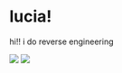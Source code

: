 # lucia!

hi!! i do reverse engineering

[![](https://github-readme-stats.vercel.app/api/top-langs/?username=saturnaliam&layout=compact&langs_count=6&hide=CMake,Astro,Vim%20Script&exclude_repo=dotfiles,dotfiles-hyprland,saturn&custom_title=lucia%20languages%21%21)](https://github.com/anuraghazra/github-readme-stats)
![](https://github-readme-stats.vercel.app/api?username=saturnaliam&show_icons=true)

